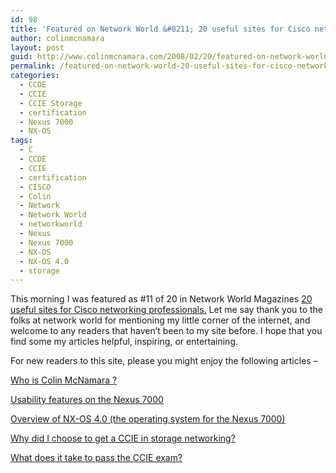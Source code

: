 ```yaml
---
id: 98
title: 'Featured on Network World &#8211; 20 useful sites for Cisco networking professionals'
author: colinmcnamara
layout: post
guid: http://www.colinmcnamara.com/2008/02/20/featured-on-network-world-20-useful-sites-for-cisco-networking-professionals
permalink: /featured-on-network-world-20-useful-sites-for-cisco-networking-professionals/
categories:
  - CCDE
  - CCIE
  - CCIE Storage
  - certification
  - Nexus 7000
  - NX-OS
tags:
  - C
  - CCDE
  - CCIE
  - certification
  - CISCO
  - Colin
  - Network
  - Network World
  - networkworld
  - Nexus
  - Nexus 7000
  - NX-OS
  - NX-OS 4.0
  - storage
---
```

This morning I was featured as #11 of 20 in Network World Magazines [20 useful sites for Cisco networking professionals.][1] Let me say thank you to the folks at network world for mentioning my little corner of the internet, and welcome to any readers that haven&#8217;t been to my site before. I hope that you find some my articles helpful, inspiring, or entertaining.

For new readers to this site, please you might enjoy the following articles &#8211;

[Who is Colin McNamara ?][2]

[Usability features on the Nexus 7000][3]

[Overview of NX-OS 4.0 (the operating system for the Nexus 7000)][4]

[Why did I choose to get a CCIE in storage networking?][5]

[What does it take to pass the CCIE exam?][6]

 [1]: http://www.networkworld.com/community/node/25115?page=0%2C10 "http://www.networkworld.com/community/node/25115?page=0%2C10"
 [2]: http://www.colinmcnamara.com/about "http://www.colinmcnamara.com/about"
 [3]: http://www.colinmcnamara.com/2008/02/07/usability-features-in-ciscos-nexus-7000 "http://www.colinmcnamara.com/2008/02/07/usability-features-in-ciscos-nexus-7000"
 [4]: http://www.colinmcnamara.com/2008/01/29/cisco-nx-os-40-next-generation-internet-operating-system "http://www.colinmcnamara.com/2008/01/29/cisco-nx-os-40-next-generation-internet-operating-system"
 [5]: http://www.colinmcnamara.com/2007/06/20/why-was-storage-networking-my-first-ccie-and-what-did-i-do-to-prepare "http://www.colinmcnamara.com/2007/06/20/why-was-storage-networking-my-first-ccie-and-what-did-i-do-to-prepare"
 [6]: http://www.colinmcnamara.com/2007/06/16/what-does-it-take-to-pass-the-ccie-exam "http://www.colinmcnamara.com/2007/06/16/what-does-it-take-to-pass-the-ccie-exam"